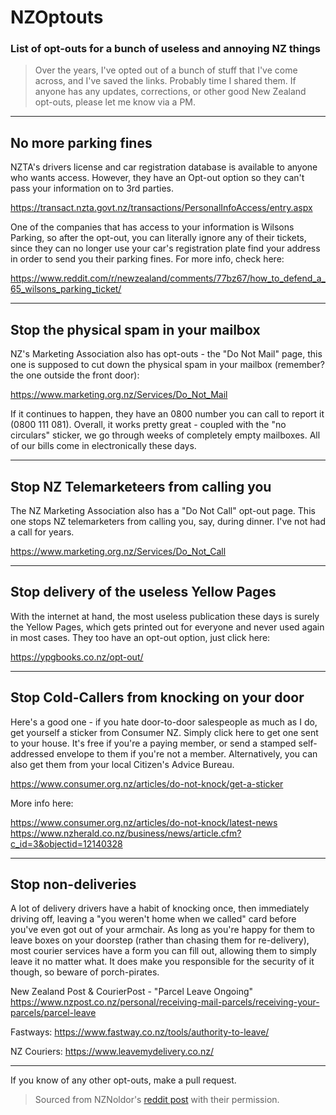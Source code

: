 # NZOptouts
### List of opt-outs for a bunch of useless and annoying NZ things

>Over the years, I've opted out of a bunch of stuff that I've come across, and I've saved the links. Probably time I shared them. If anyone has any updates, corrections, or other good New Zealand opt-outs, please let me know via a PM.

----
## No more parking fines 
NZTA's drivers license and car registration database is available to anyone who wants access. However, they have an Opt-out option so they can't pass your information on to 3rd parties.

https://transact.nzta.govt.nz/transactions/PersonalInfoAccess/entry.aspx

One of the companies that has access to your information is Wilsons Parking, so after the opt-out, you can literally ignore any of their tickets, since they can no longer use your car's registration plate find your address in order to send you their parking fines. For more info, check here:

https://www.reddit.com/r/newzealand/comments/77bz67/how_to_defend_a_65_wilsons_parking_ticket/

----

## Stop the physical spam in your mailbox
NZ's Marketing Association also has opt-outs - the "Do Not Mail" page, this one is supposed to cut down the physical spam in your mailbox (remember? the one outside the front door):

https://www.marketing.org.nz/Services/Do_Not_Mail

If it continues to happen, they have an 0800 number you can call to report it (0800 111 081). Overall, it works pretty great - coupled with the "no circulars" sticker, we go through weeks of completely empty mailboxes. All of our bills come in electronically these days.

----

## Stop NZ Telemarketeers from calling you
The NZ Marketing Association also has a "Do Not Call" opt-out page. This one stops NZ telemarketers from calling you, say, during dinner. I've not had a call for years.

https://www.marketing.org.nz/Services/Do_Not_Call

----

## Stop delivery of the useless Yellow Pages

With the internet at hand, the most useless publication these days is surely the Yellow Pages, which gets printed out for everyone and never used again in most cases. They too have an opt-out option, just click here:

https://ypgbooks.co.nz/opt-out/

----

## Stop Cold-Callers from knocking on your door
Here's a good one - if you hate door-to-door salespeople as much as I do, get yourself a sticker from Consumer NZ. Simply click here to get one sent to your house. It's free if you're a paying member, or send a stamped self-addressed envelope to them if you're not a member. Alternatively, you can also get them from your local Citizen's Advice Bureau.

https://www.consumer.org.nz/articles/do-not-knock/get-a-sticker

More info here:

https://www.consumer.org.nz/articles/do-not-knock/latest-news https://www.nzherald.co.nz/business/news/article.cfm?c_id=3&objectid=12140328

----

## Stop non-deliveries
A lot of delivery drivers have a habit of knocking once, then immediately driving off, leaving a "you weren't home when we called" card before you've even got out of your armchair. As long as you're happy for them to leave boxes on your doorstep (rather than chasing them for re-delivery), most courier services have a form you can fill out, allowing them to simply leave it no matter what. It does make you responsible for the security of it though, so beware of porch-pirates.

New Zealand Post & CourierPost - "Parcel Leave Ongoing" https://www.nzpost.co.nz/personal/receiving-mail-parcels/receiving-your-parcels/parcel-leave

Fastways: https://www.fastway.co.nz/tools/authority-to-leave/

NZ Couriers: https://www.leavemydelivery.co.nz/


-----

If you know of any other opt-outs, make a pull request.

>Sourced from NZNoldor's [reddit post](https://www.reddit.com/r/newzealand/comments/ckg1i9/list_of_optouts_for_a_bunch_of_useless_and/) with their permission.